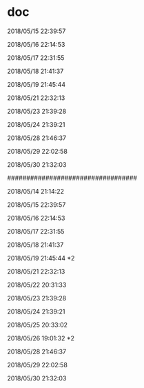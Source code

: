 # doc

2018/05/15 22:39:57 

2018/05/16 22:14:53 

2018/05/17 22:31:55 

2018/05/18 21:41:37 

2018/05/19 21:45:44 

2018/05/21 22:32:13 

2018/05/23 21:39:28 

2018/05/24 21:39:21 

2018/05/28 21:46:37 

2018/05/29 22:02:58 

2018/05/30 21:32:03 





##################################

2018/05/14 21:14:22 

2018/05/15 22:39:57 

2018/05/16 22:14:53 

2018/05/17 22:31:55 

2018/05/18 21:41:37 

2018/05/19 21:45:44 *2

2018/05/21 22:32:13 

2018/05/22 20:31:33 

2018/05/23 21:39:28 

2018/05/24 21:39:21 

2018/05/25 20:33:02 

2018/05/26 19:01:32 *2

2018/05/28 21:46:37 

2018/05/29 22:02:58 

2018/05/30 21:32:03
